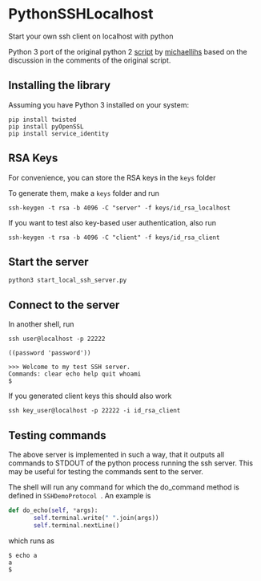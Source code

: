 # PythonSSHLocalhost

 Start your own ssh client on localhost with python


Python 3 port of the original python 2 [script](https://gist.github.com/michaellihs/d2070d7a6d3bb65be18c) by [michaellihs](https://gist.github.com/michaellihs) based on the discussion in the comments of the original script.

## Installing the library

Assuming you have Python 3 installed on your system:

```` shell
pip install twisted
pip install pyOpenSSL
pip install service_identity
````

## RSA Keys

For convenience, you can store the RSA keys in the `keys` folder

To generate them, make a `keys` folder and run 

```` shell
ssh-keygen -t rsa -b 4096 -C "server" -f keys/id_rsa_localhost
````

If you want to test also key-based user authentication, also run 

```` shell
ssh-keygen -t rsa -b 4096 -C "client" -f keys/id_rsa_client
````

## Start the server

```` shell
python3 start_local_ssh_server.py
````

## Connect to the server

In another shell, run

```` shell
ssh user@localhost -p 22222
 
((password 'password'))
 
>>> Welcome to my test SSH server.
Commands: clear echo help quit whoami
$
````

If you generated client keys this should also work 
 
 ```` shell
ssh key_user@localhost -p 22222 -i id_rsa_client
````

## Testing commands

The above server is implemented in such a way, that it outputs all commands to STDOUT of the python process running the ssh server. This may be useful for testing the commands sent to the server.

The shell will run any command for which the do_command method is defined in  `SSHDemoProtocol `. An example is 

 ```` python
def do_echo(self, *args):
        self.terminal.write(" ".join(args))
        self.terminal.nextLine()
````

which runs as

 ```` shell
$ echo a
a
$ 
````